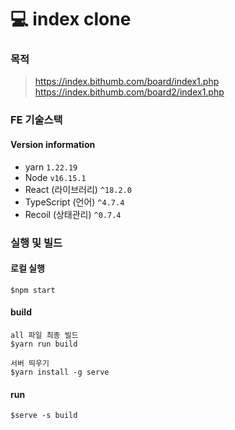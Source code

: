 # 💻 index clone

### 목적

> https://index.bithumb.com/board/index1.php <br/> https://index.bithumb.com/board2/index1.php
>

### FE 기술스택

#### Version information

- yarn `1.22.19`
- Node `v16.15.1`
- React (라이브러리) `^18.2.0`
- TypeScript (언어) `^4.7.4`
- Recoil (상태관리) `^0.7.4`

### 실행 및 빌드

#### 로컬 실행

```
$npm start
```

#### build

```
all 파일 최종 빌드
$yarn run build

서버 띄우기
$yarn install -g serve
```

#### run

```
$serve -s build
```
